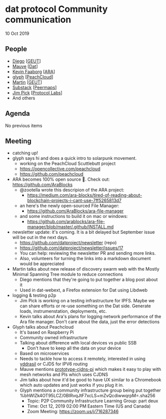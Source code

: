 # dat protocol Community communication

10 Oct 2019

## People

* [Diego](https://github.com/dpaez) [[GEUT](https://geutstudio.com)]
* [Mauve](https://github.com/rangermauve) [[Dat](datproject)]
* [Kevin Faaborg](https://github.com/zootella) [[ARA](https://ara.one)]
* [glyph](https://github.com/glyph) [[PeachCloud](https://github.com/Peachcloud)]
* [Martin](https://github.com/tinchoz49) [[GEUT](https://geutstudio.com)]
* [Substack](https://github.com/substack) [[Peermaps](https://peermaps.org/)]
* [Jim Pick](https://github.com/jimpick) [[Protocol Labs](https://protocol.ai/)]
* And others


## Agenda

No previous items

## Meeting

- catching up!
- glyph says hi and does a quick intro to solarpunk movement.
    - working on the PeachCloud Scuttlebutt project
    - https://opencollective.com/peachcloud
    - https://github.com/peachcloud
- ARA becomes 100% open source :tada:. Check out: https://github.com/AraBlocks
    - @zootella wrote this descripion of the ARA project:
        - https://medium.com/ara-blocks/tired-of-reading-about-blockchain-projects-i-cant-use-7ff5265813d7
    - an here's the newly open-sourced File Manager:
        - https://github.com/AraBlocks/ara-file-manager
    - and some instructions to build it on mac or windows:
        - https://github.com/arablocks/ara-file-manager/blob/master/.github/INSTALL.md
- newsletter update: it's coming. It is a bit delayed but September issue will be out in the next days.
    - https://github.com/datproject/newsletter (repo)
    - https://github.com/datproject/newsletter/issues/17
    - You can help: reviewing the newsletter PR and sending more links.
    - Also, volunteers for turning the links into a markdown document would be appreciated
- Martin talks about new release of discovery swarm web with the Mostly Minimal Spanning Tree module to reduce connections
    - Diego mentions that they're going to put together a blog post about it
    - Used in dat-webext, a Firefox extension for Dat using Libdweb
- logging & testing p2p
    - Jim Pick is working on a testing infrastructure for IPFS. Maybe we can share efforts or re-use something on the Dat side. Generate loads, instrumenstation, deployments, etc.
    - Kevin talks about Ara's plans for logging network performance of the Ara file manager. Don't care about the data, just the error detections
- Glyph talks about Peachcloud
    - It's based on Raspberry Pi
    - Community owned infrastructure
    - Talking about difference with local devices vs public SSB
        - Don't have to keep all the data on your device
    - Based on microservices
    - Needs to tackle how to access it remotely, interested in using [yddrasil](https://yggdrasil-network.github.io/) or CJDS for IPV6 routing
    - Mauve mentions [prototype-cjdns-pi](https://github.com/tomeshnet/prototype-cjdns-pi/) which makes it easy to play with mesh networks and PIs which uses CJDNS
    - Jim talks about how it'd be good to have UX similar to a Chromebook which auto updates and just works if you plug it in.
    - Glyph mentions a community infrastructure group being put together %bhWlZk4OT95LCZ/0BIRvqJtF7xcLS+mZvQcdiwwqrpM=.sha256
        - Topic: P2P Community Infrastructure Learning Group: part deux
        - Time: Oct 12, 2019 02:00 PM Eastern Time (US and Canada)
        - Zoom Meeting: https://zoom.us/j/716287346

